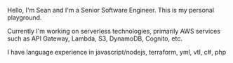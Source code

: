 Hello, I'm Sean and I'm a Senior Software Engineer. This is my personal playground.

Currently I'm working on serverless technologies, primarily AWS services such as API Gateway, Lambda, S3, DynamoDB, Cognito, etc.

I have language experience in javascript/nodejs, terraform, yml, vtl, c#, php

<!---
seanezell/seanezell is a ✨ special ✨ repository because its `README.md` (this file) appears on your GitHub profile.
You can click the Preview link to take a look at your changes.
--->

<!---
[![@duskman's Holopin board](https://holopin.io/api/user/board?user=duskman)](https://holopin.io/@duskman)
--->
